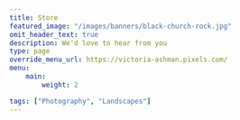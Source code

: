 ```yaml
---
title: Store
featured_image: "/images/banners/black-church-rock.jpg"
omit_header_text: true
description: We'd love to hear from you
type: page
override_menu_url: https://victoria-ashman.pixels.com/
menu: 
    main:
        weight: 2

tags: ["Photography", "Landscapes"]
---
```


